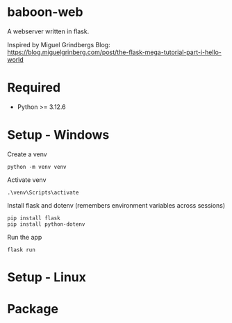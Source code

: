 # baboon-web
A webserver written in flask.

Inspired by Miguel Grindbergs Blog: https://blog.miguelgrinberg.com/post/the-flask-mega-tutorial-part-i-hello-world

# Required
- Python >= 3.12.6

# Setup - Windows
Create a venv
```
python -m venv venv
```

Activate venv
```
.\venv\Scripts\activate
```

Install flask and dotenv (remembers environment variables across sessions)
```
pip install flask
pip install python-dotenv
```

Run the app
```
flask run
```

# Setup - Linux

# Package
